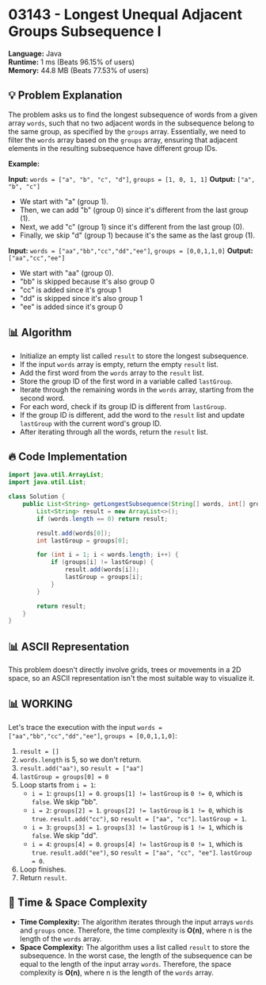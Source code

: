 # 03143 - Longest Unequal Adjacent Groups Subsequence I
    
**Language:** Java  
**Runtime:** 1 ms (Beats 96.15% of users)  
**Memory:** 44.8 MB (Beats 77.53% of users)  

## 💡 **Problem Explanation**

The problem asks us to find the longest subsequence of words from a given array `words`, such that no two adjacent words in the subsequence belong to the same group, as specified by the `groups` array. Essentially, we need to filter the `words` array based on the `groups` array, ensuring that adjacent elements in the resulting subsequence have different group IDs.

**Example:**

**Input:** `words = ["a", "b", "c", "d"]`, `groups = [1, 0, 1, 1]`
**Output:** `["a", "b", "c"]`

*   We start with "a" (group 1).
*   Then, we can add "b" (group 0) since it's different from the last group (1).
*   Next, we add "c" (group 1) since it's different from the last group (0).
*   Finally, we skip "d" (group 1) because it's the same as the last group (1).

**Input:** `words = ["aa","bb","cc","dd","ee"]`, `groups = [0,0,1,1,0]`
**Output:** `["aa","cc","ee"]`

*   We start with "aa" (group 0).
*   "bb" is skipped because it's also group 0
*   "cc" is added since it's group 1
*   "dd" is skipped since it's also group 1
*   "ee" is added since it's group 0
## 📊 **Algorithm**

*   Initialize an empty list called `result` to store the longest subsequence.
*   If the input `words` array is empty, return the empty `result` list.
*   Add the first word from the `words` array to the `result` list.
*   Store the group ID of the first word in a variable called `lastGroup`.
*   Iterate through the remaining words in the `words` array, starting from the second word.
*   For each word, check if its group ID is different from `lastGroup`.
*   If the group ID is different, add the word to the `result` list and update `lastGroup` with the current word's group ID.
*   After iterating through all the words, return the `result` list.

## 🔥 **Code Implementation**

```java
import java.util.ArrayList;
import java.util.List;

class Solution {
    public List<String> getLongestSubsequence(String[] words, int[] groups) {
        List<String> result = new ArrayList<>();
        if (words.length == 0) return result;

        result.add(words[0]);
        int lastGroup = groups[0];

        for (int i = 1; i < words.length; i++) {
            if (groups[i] != lastGroup) {
                result.add(words[i]);
                lastGroup = groups[i];
            }
        }

        return result;
    }
}
```

## 📊 **ASCII Representation**

This problem doesn't directly involve grids, trees or movements in a 2D space, so an ASCII representation isn't the most suitable way to visualize it.

## 📊 **WORKING**

Let's trace the execution with the input `words = ["aa","bb","cc","dd","ee"]`, `groups = [0,0,1,1,0]`:

1.  `result = []`
2.  `words.length` is 5, so we don't return.
3.  `result.add("aa")`, so `result = ["aa"]`
4.  `lastGroup = groups[0] = 0`
5.  Loop starts from `i = 1`:
    *   `i = 1`: `groups[1] = 0`.  `groups[1] != lastGroup` is `0 != 0`, which is `false`.  We skip "bb".
    *   `i = 2`: `groups[2] = 1`.  `groups[2] != lastGroup` is `1 != 0`, which is `true`.  `result.add("cc")`, so `result = ["aa", "cc"]`. `lastGroup = 1`.
    *   `i = 3`: `groups[3] = 1`.  `groups[3] != lastGroup` is `1 != 1`, which is `false`. We skip "dd".
    *   `i = 4`: `groups[4] = 0`.  `groups[4] != lastGroup` is `0 != 1`, which is `true`.  `result.add("ee")`, so `result = ["aa", "cc", "ee"]`. `lastGroup = 0`.
6.  Loop finishes.
7.  Return `result`.

## 🚀 **Time & Space Complexity**

*   **Time Complexity:** The algorithm iterates through the input arrays `words` and `groups` once. Therefore, the time complexity is **O(n)**, where n is the length of the `words` array.
*   **Space Complexity:** The algorithm uses a list called `result` to store the subsequence. In the worst case, the length of the subsequence can be equal to the length of the input array `words`. Therefore, the space complexity is **O(n)**, where n is the length of the `words` array.
    